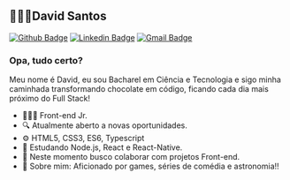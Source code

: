 ## 👨🏻‍💻David Santos
[![Github Badge](https://img.shields.io/badge/-Github-000?style=flat-square&logo=Github&logoColor=white&link=https://github.com/dvdnotfound)](https://github.com/dvdnotfound)
[![Linkedin Badge](https://img.shields.io/badge/-LinkedIn-blue?style=flat-square&logo=Linkedin&logoColor=white&link=https://www.linkedin.com/in/david-santos-a482041b2/)](https://www.linkedin.com/in/david-santos-a482041b2/)
[![Gmail Badge](https://img.shields.io/badge/-Gmail-c14438?style=flat-square&logo=Gmail&logoColor=white&link=mailto:contato.dvdsantos@gmail.com)](mailto:contato.dvdsantos@gmail.com)
### Opa, tudo certo?
Meu nome é David, eu sou Bacharel em Ciência e Tecnologia e sigo minha caminhada transformando chocolate em código, ficando cada dia mais próximo do Full Stack!
- 👨🏻‍💻 Front-end Jr.
- 🔍   Atualmente aberto a novas oportunidades.
- ⚙️  HTML5, CSS3, ES6, Typescript
- 📰 Estudando Node.js, React e React-Native.
- 📡 Neste momento busco colaborar com projetos Front-end.
- 💬 Sobre mim: Aficionado por games, séries de comédia e astronomia!!
